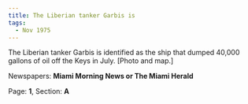 ```yaml
---  
title: The Liberian tanker Garbis is  
tags:  
  - Nov 1975  
---  
```

  
The Liberian tanker Garbis is identified as the ship that dumped 40,000 gallons of oil off the Keys in July. [Photo and map.]  
  
Newspapers: **Miami Morning News or The Miami Herald**  
  
Page: **1**, Section: **A** 
